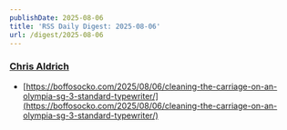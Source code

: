 ```yaml
---
publishDate: 2025-08-06
title: 'RSS Daily Digest: 2025-08-06'
url: /digest/2025-08-06
---
```


### [Chris Aldrich](https://boffosocko.com/)

  * [https://boffosocko.com/2025/08/06/cleaning-the-carriage-on-an-olympia-sg-3-standard-typewriter/](https://boffosocko.com/2025/08/06/cleaning-the-carriage-on-an-olympia-sg-3-standard-typewriter/)
  
